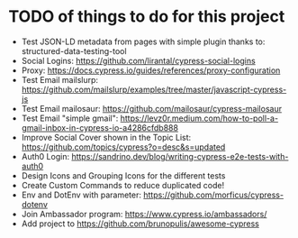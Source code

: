 
# TODO of things to do for this project

* Test JSON-LD metadata from pages with simple plugin thanks to: structured-data-testing-tool 
* Social Logins: https://github.com/lirantal/cypress-social-logins
* Proxy: https://docs.cypress.io/guides/references/proxy-configuration
* Test Email mailslurp: https://github.com/mailslurp/examples/tree/master/javascript-cypress-js
* Test Email mailosaur: https://github.com/mailosaur/cypress-mailosaur
* Test Email "simple gmail": https://levz0r.medium.com/how-to-poll-a-gmail-inbox-in-cypress-io-a4286cfdb888
* Improve Social Cover shown in the Topic List: https://github.com/topics/cypress?o=desc&s=updated
* Auth0 Login: https://sandrino.dev/blog/writing-cypress-e2e-tests-with-auth0
* Design Icons and Grouping Icons for the different tests
* Create Custom Commands to reduce duplicated code!
* Env and DotEnv with parameter: https://github.com/morficus/cypress-dotenv
* Join Ambassador program: https://www.cypress.io/ambassadors/
* Add project to https://github.com/brunopulis/awesome-cypress